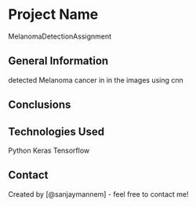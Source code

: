 # Project Name
MelanomaDetectionAssignment

<!-- You can include any other section that is pertinent to your problem -->

## General Information
detected Melanoma cancer in in the images using cnn


<!-- You don't have to answer all the questions - just the ones relevant to your project. -->

## Conclusions

<!-- You don't have to answer all the questions - just the ones relevant to your project. -->


## Technologies Used
Python
Keras
Tensorflow




## Contact
Created by [@sanjaymannem] - feel free to contact me!

